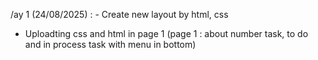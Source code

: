/ay 1 (24/08/2025) : - Create new layout by html, css

- Uploadting css and html in page 1
  (page 1 : about number task, to do and in process task with menu in bottom)
